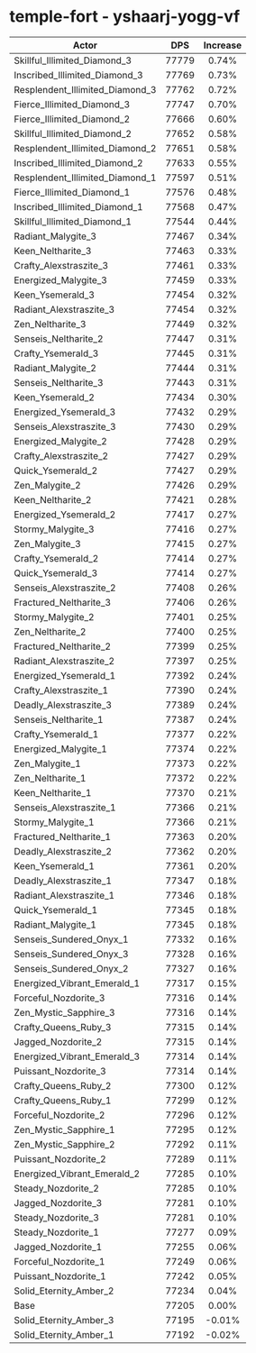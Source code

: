 # temple-fort - yshaarj-yogg-vf
| Actor | DPS | Increase |
|---|:---:|:---:|
|Skillful_Illimited_Diamond_3|77779|0.74%|
|Inscribed_Illimited_Diamond_3|77769|0.73%|
|Resplendent_Illimited_Diamond_3|77762|0.72%|
|Fierce_Illimited_Diamond_3|77747|0.70%|
|Fierce_Illimited_Diamond_2|77666|0.60%|
|Skillful_Illimited_Diamond_2|77652|0.58%|
|Resplendent_Illimited_Diamond_2|77651|0.58%|
|Inscribed_Illimited_Diamond_2|77633|0.55%|
|Resplendent_Illimited_Diamond_1|77597|0.51%|
|Fierce_Illimited_Diamond_1|77576|0.48%|
|Inscribed_Illimited_Diamond_1|77568|0.47%|
|Skillful_Illimited_Diamond_1|77544|0.44%|
|Radiant_Malygite_3|77467|0.34%|
|Keen_Neltharite_3|77463|0.33%|
|Crafty_Alexstraszite_3|77461|0.33%|
|Energized_Malygite_3|77459|0.33%|
|Keen_Ysemerald_3|77454|0.32%|
|Radiant_Alexstraszite_3|77454|0.32%|
|Zen_Neltharite_3|77449|0.32%|
|Senseis_Neltharite_2|77447|0.31%|
|Crafty_Ysemerald_3|77445|0.31%|
|Radiant_Malygite_2|77444|0.31%|
|Senseis_Neltharite_3|77443|0.31%|
|Keen_Ysemerald_2|77434|0.30%|
|Energized_Ysemerald_3|77432|0.29%|
|Senseis_Alexstraszite_3|77430|0.29%|
|Energized_Malygite_2|77428|0.29%|
|Crafty_Alexstraszite_2|77427|0.29%|
|Quick_Ysemerald_2|77427|0.29%|
|Zen_Malygite_2|77426|0.29%|
|Keen_Neltharite_2|77421|0.28%|
|Energized_Ysemerald_2|77417|0.27%|
|Stormy_Malygite_3|77416|0.27%|
|Zen_Malygite_3|77415|0.27%|
|Crafty_Ysemerald_2|77414|0.27%|
|Quick_Ysemerald_3|77414|0.27%|
|Senseis_Alexstraszite_2|77408|0.26%|
|Fractured_Neltharite_3|77406|0.26%|
|Stormy_Malygite_2|77401|0.25%|
|Zen_Neltharite_2|77400|0.25%|
|Fractured_Neltharite_2|77399|0.25%|
|Radiant_Alexstraszite_2|77397|0.25%|
|Energized_Ysemerald_1|77392|0.24%|
|Crafty_Alexstraszite_1|77390|0.24%|
|Deadly_Alexstraszite_3|77389|0.24%|
|Senseis_Neltharite_1|77387|0.24%|
|Crafty_Ysemerald_1|77377|0.22%|
|Energized_Malygite_1|77374|0.22%|
|Zen_Malygite_1|77373|0.22%|
|Zen_Neltharite_1|77372|0.22%|
|Keen_Neltharite_1|77370|0.21%|
|Senseis_Alexstraszite_1|77366|0.21%|
|Stormy_Malygite_1|77366|0.21%|
|Fractured_Neltharite_1|77363|0.20%|
|Deadly_Alexstraszite_2|77362|0.20%|
|Keen_Ysemerald_1|77361|0.20%|
|Deadly_Alexstraszite_1|77347|0.18%|
|Radiant_Alexstraszite_1|77346|0.18%|
|Quick_Ysemerald_1|77345|0.18%|
|Radiant_Malygite_1|77345|0.18%|
|Senseis_Sundered_Onyx_1|77332|0.16%|
|Senseis_Sundered_Onyx_3|77328|0.16%|
|Senseis_Sundered_Onyx_2|77327|0.16%|
|Energized_Vibrant_Emerald_1|77317|0.15%|
|Forceful_Nozdorite_3|77316|0.14%|
|Zen_Mystic_Sapphire_3|77316|0.14%|
|Crafty_Queens_Ruby_3|77315|0.14%|
|Jagged_Nozdorite_2|77315|0.14%|
|Energized_Vibrant_Emerald_3|77314|0.14%|
|Puissant_Nozdorite_3|77314|0.14%|
|Crafty_Queens_Ruby_2|77300|0.12%|
|Crafty_Queens_Ruby_1|77299|0.12%|
|Forceful_Nozdorite_2|77296|0.12%|
|Zen_Mystic_Sapphire_1|77295|0.12%|
|Zen_Mystic_Sapphire_2|77292|0.11%|
|Puissant_Nozdorite_2|77289|0.11%|
|Energized_Vibrant_Emerald_2|77285|0.10%|
|Steady_Nozdorite_2|77285|0.10%|
|Jagged_Nozdorite_3|77281|0.10%|
|Steady_Nozdorite_3|77281|0.10%|
|Steady_Nozdorite_1|77277|0.09%|
|Jagged_Nozdorite_1|77255|0.06%|
|Forceful_Nozdorite_1|77249|0.06%|
|Puissant_Nozdorite_1|77242|0.05%|
|Solid_Eternity_Amber_2|77234|0.04%|
|Base|77205|0.00%|
|Solid_Eternity_Amber_3|77195|-0.01%|
|Solid_Eternity_Amber_1|77192|-0.02%|
